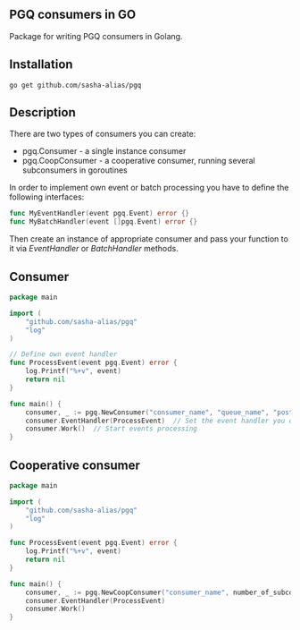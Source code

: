 ## PGQ consumers in GO

Package for writing PGQ consumers in Golang.

## Installation

    go get github.com/sasha-alias/pgq

## Description

There are two types of consumers you can create:

- pgq.Consumer - a single instance consumer
- pgq.CoopConsumer - a cooperative consumer, running several subconsumers in goroutines

In order to implement own event or batch processing you have to define the following interfaces:

```go
func MyEventHandler(event pgq.Event) error {}
func MyBatchHandler(event []pgq.Event) error {}
```

Then create an instance of appropriate consumer and pass your function to it via _EventHandler_ or _BatchHandler_ methods.

## Consumer


```go
package main

import (
    "github.com/sasha-alias/pgq"
    "log"
)

// Define own event handler
func ProcessEvent(event pgq.Event) error {
    log.Printf("%+v", event)
    return nil
}

func main() {
    consumer, _ := pgq.NewConsumer("consumer_name", "queue_name", "postgresql connect string")  // Create consumer
    consumer.EventHandler(ProcessEvent)  // Set the event handler you defined before
    consumer.Work()  // Start events processing
}
```


## Cooperative consumer


```go
package main

import (
    "github.com/sasha-alias/pgq"
    "log"
)

func ProcessEvent(event pgq.Event) error {
    log.Printf("%+v", event)
    return nil
}

func main() {
    consumer, _ := pgq.NewCoopConsumer("consumer_name", number_of_subconsumers, "queue_name", "postgresql connect string")
    consumer.EventHandler(ProcessEvent)
    consumer.Work()
}
```
